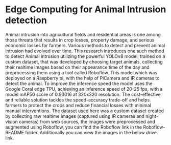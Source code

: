 # Edge Computing for Animal Intrusion detection
Animal intrusion into agricultural fields and residential areas is one among those threats that results in crop losses, property damage, and serious economic losses for farmers. Various methods to detect and prevent animal intrusion had evolved over time. This research introduces one such method to detect Animal intrusion utilizing the powerful YOLOv8 model, trained on a custom dataset, that was developed by choosing target animals, collecting their realtime images based on their appearance time of the day and preprocessing them using a tool called Roboflow. This model which was deployed on a Raspberry pi, with the help of PiCamera and IR cameras to detect the animal. To improve the inference speed the model uses the Google Coral edge TPU, achieving an inference speed of 20-25 fps, with a model mAP50 score of 0.93016 at 320x320 resolution. The cost-effective and reliable solution tackles the speed-accuracy trade-off and helps farmers to protect the crops and reduce financial losses with minimal manual interventions. 
The dataset used here was a custom dataset created by collecting raw realtime images (captured using IR cameras and night-vision cameras) from web sources, the images were preprocessed and augmented using Roboflow, you can find the Roboflow link in the Roboflow-README folder. Additionally you can view the images in the below drive link. 
